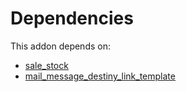 # Dependencies

This addon depends on:

- [sale_stock](https://github.com/bringout/oca-ocb-sale)
- [mail_message_destiny_link_template](https://github.com/bringout/oca-technical)
